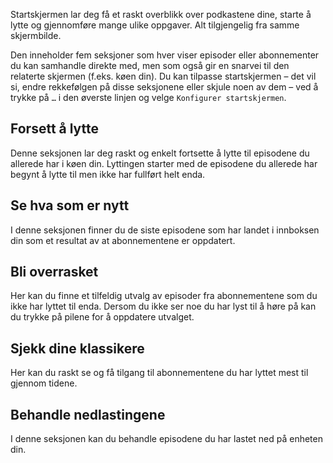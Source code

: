 Startskjermen lar deg få et raskt overblikk over podkastene dine, starte å lytte og gjennomføre mange ulike oppgaver. Alt tilgjengelig fra samme skjermbilde.

Den inneholder fem seksjoner som hver viser episoder eller abonnementer du kan samhandle direkte med, men som også gir en snarvei til den relaterte skjermen (f.eks. køen din). Du kan tilpasse startskjermen – det vil si, endre rekkefølgen på disse seksjonene eller skjule noen av dem – ved å trykke på `…` i den øverste linjen og velge `Konfigurer startskjermen`.

## Forsett å lytte

Denne seksjonen lar deg raskt og enkelt fortsette å lytte til episodene du allerede har i køen din. Lyttingen starter med de episodene du allerede har begynt å lytte til men ikke har fullført helt enda.

## Se hva som er nytt

I denne seksjonen finner du de siste episodene som har landet i innboksen din som et resultat av at abonnementene er oppdatert.

## Bli overrasket

Her kan du finne et tilfeldig utvalg av episoder fra abonnementene som du ikke har lyttet til enda. Dersom du ikke ser noe du har lyst til å høre på kan du trykke på pilene for å oppdatere utvalget.

## Sjekk dine klassikere

Her kan du raskt se og få tilgang til abonnementene du har lyttet mest til gjennom tidene.

## Behandle nedlastingene

I denne seksjonen kan du behandle episodene du har lastet ned på enheten din.
